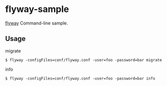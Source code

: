 # flyway-sample
[flyway](https://flywaydb.org/) Command-line sample.

## Usage
migrate
```
$ flyway -configFiles=conf/flyway.conf -user=foo -password=bar migrate
```

info
```
$ flyway -configFiles=conf/flyway.conf -user=foo -password=bar info
```
